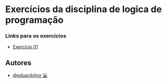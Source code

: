 # Exercícios da disciplina de logica de programação

### Links para os exercícios

- [Exercício 01](Algoritmos/Exercicio-01.ALG)

## Autores

- [@eduardohor 💻](https://github.com/eduardohor)

